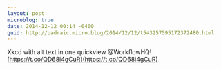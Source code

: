 ```yaml
---
layout: post
microblog: true
date: 2014-12-12 00:14 -0400
guid: http://padraic.micro.blog/2014/12/12/t543257595172372480.html
---
```

Xkcd with alt text in one quickview  @WorkflowHQ! [https://t.co/QD68i4gCuR](https://t.co/QD68i4gCuR)
